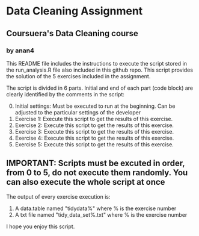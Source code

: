 # Data Cleaning Assignment
## Coursuera's Data Cleaning course
### by anan4



This README file includes the instructions to execute the script stored in the run_analysis.R file also included in this github repo. This script provides the solution of the 5 exercises included in the assignment.

The script is divided in 6 parts. Initial and end of each part (code block) are clearly identified by the comments in the script:

0. Initial settings: Must be executed to run at the beginning. Can be adjusted to the particular settings of the developer
1. Exercise 1: Execute this script to get the results of this exercise.
2. Exercise 2: Execute this script to get the results of this exercise.
3. Exercise 3: Execute this script to get the results of this exercise.
4. Exercise 4: Execute this script to get the results of this exercise.
5. Exercise 5: Execute this script to get the results of this exercise.

## IMPORTANT: Scripts must be excuted in order, from 0 to 5, do not execute them randomly. You can also execute the whole script at once

The output of every exercise execution is:
1.  A data.table named "tidydata%" where % is the exercise number 
2.  A txt file named "tidy_data_set%.txt" where % is the exercise number

I hope you enjoy this script.
